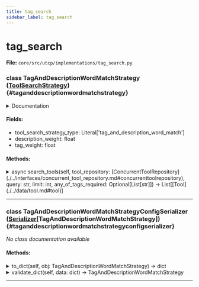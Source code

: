 ```yaml
---
title: tag_search
sidebar_label: tag_search
---
```


# tag_search

**File:** `core/src/utcp/implementations/tag_search.py`

### class TagAndDescriptionWordMatchStrategy ([ToolSearchStrategy](./../interfaces/tool_search_strategy.md#toolsearchstrategy)) {#taganddescriptionwordmatchstrategy}

<details>
<summary>Documentation</summary>

Tag and description word match strategy.


**Implements A Weighted Scoring System That Matches Tools Based On**

1. Tag matches (higher weight)
2. Description word matches (lower weight)

The strategy normalizes queries to lowercase, extracts words using regex,
and calculates relevance scores for each tool. Results are sorted by
score in descending order.



**Attributes**

- **`tool_search_strategy_type`**: Always "tag_and_description_word_match".
- **`description_weight`**: Weight multiplier for description word matches (default: 1.0).
- **`tag_weight`**: Weight multiplier for tag matches (default: 3.0).



**Scoring Algorithm**

- Each matching tag contributes tag_weight points
- Each matching description word contributes description_weight points
- Tools with higher scores are ranked first
- Tools with zero score are included in results (ranked last)
</details>

#### Fields:

- tool_search_strategy_type: Literal['tag_and_description_word_match']
- description_weight: float
- tag_weight: float

#### Methods:

<details>
<summary>async search_tools(self, tool_repository: [ConcurrentToolRepository](./../interfaces/concurrent_tool_repository.md#concurrenttoolrepository), query: str, limit: int, any_of_tags_required: Optional[List[str]]) -> List[[Tool](./../data/tool.md#tool)]</summary>

Search for tools based on the given query.


**Args**

- **`tool_repository`**: The tool repository to search in.
- **`query`**: The query to search for.
- **`limit`**: The maximum number of results to return.
- **`any_of_tags_required`**: A list of tags that must be present in the tool.



**Returns**

A list of tools that match the query.
</details>

---

### class TagAndDescriptionWordMatchStrategyConfigSerializer ([Serializer](./../interfaces/serializer.md#serializer)[TagAndDescriptionWordMatchStrategy]) {#taganddescriptionwordmatchstrategyconfigserializer}

*No class documentation available*

#### Methods:

<details>
<summary>to_dict(self, obj: TagAndDescriptionWordMatchStrategy) -> dict</summary>

Convert a `TagAndDescriptionWordMatchStrategy` instance to a dictionary.


**Args**

- **`obj`**: The `TagAndDescriptionWordMatchStrategy` instance to convert.



**Returns**

A dictionary representing the `TagAndDescriptionWordMatchStrategy` instance.
</details>

<details>
<summary>validate_dict(self, data: dict) -> TagAndDescriptionWordMatchStrategy</summary>

Convert a dictionary to a `TagAndDescriptionWordMatchStrategy` instance.


**Args**

- **`data`**: The dictionary to convert.



**Returns**

A `TagAndDescriptionWordMatchStrategy` instance representing the dictionary.
</details>

---
